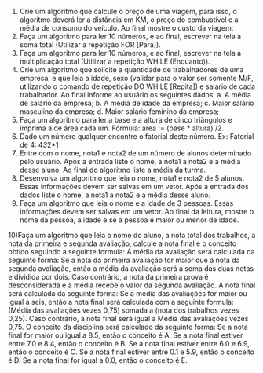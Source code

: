 
1) Crie um algoritmo que calcule o preço de uma viagem, para isso, o algoritmo deverá
ler a distância em KM, o preço do combustível e a média de consumo do veículo. Ao
final mostre o custo da viagem.
2) Faça um algoritmo para ler 10 números, e ao final, escrever na tela a soma total
(Utilizar a repetição FOR [Para]).
3) Faça um algoritmo para ler 10 números, e ao final, escrever na tela a multiplicação
total (Utilizar a repetição WHILE (Enquanto)).
4) Crie um algoritmo que solicite a quantidade de trabalhadores de uma empresa, e que
leia a idade, sexo (validar para o valor ser somente M/F, utilizando o comando de
repetição DO WHILE [Repita]) e salário de cada trabalhador. Ao final informe ao
usuário os seguintes dados:
a. A média de salário da empresa;
b. A média de idade da empresa;
c. Maior salário masculino da empresa;
d. Maior salário feminino da empresa;
5) Faça um algoritmo para ler a base e a altura de cinco triângulos e imprima a de área
cada um.
Fórmula: area := (base * altura) /2.
6) Dado um número qualquer encontre o fatorial deste número.
Ex: Fatorial de 4: 4*3*2*1
7) Entre com o nome, nota1 e nota2 de um número de alunos determinado pelo usuário.
Após a entrada liste o nome, a nota1 a nota2 e a média desse aluno. Ao final do
algoritmo liste a média da turma.
8) Desenvolva um algoritmo que leia o nome, nota1 e nota2 de 5 alunos. Essas
informações devem ser salvas em um vetor. Após a entrada dos dados liste o nome, a
nota1 a nota2 e a média desse aluno.
9) Faça um algoritmo que leia o nome e a idade de 3 pessoas. Essas informações devem
ser salvas em um vetor. Ao final da leitura, mostre o nome da pessoa, a idade e se a
pessoa é maior ou menor de idade.

 10)Faça um algoritmo que leia o nome do aluno, a nota total dos trabalhos, a nota da
 primeira e segunda avaliação, calcule a nota final e o conceito obtido seguindo a seguinte
 formula:
 A média da avaliação será calculada da seguinte forma:
 Se a nota da primeira avaliação for maior que a nota da segunda avaliação, então a
 média da avaliação será a soma das duas notas e dividida por dois.
 Caso contrário, a nota da primeira prova é desconsiderada e a média recebe o valor da
 segunda avaliação.
 A nota final será calculada da seguinte forma:
 Se a média das avaliações for maior ou igual a seis, então a nota final será calculada
 com a seguinte formula: (Média das avaliações vezes 0,75) somada a (nota dos trabalhos vezes
 0,25).
 Caso contrário, a nota final será igual a Média das avaliações vezes 0,75.
 O conceito da disciplina será calculado da seguinte forma:
 Se a nota final for maior ou igual a 8.5, então o conceito é A.
 Se a nota final estiver entre 7.0 e 8.4, então o conceito é B.
 Se a nota final estiver entre 6.0 e 6.9, então o conceito é C.
 Se a nota final estiver entre 0.1 e 5.9, então o conceito é D.
 Se a nota final for igual a 0.0, então o conceito é E.
